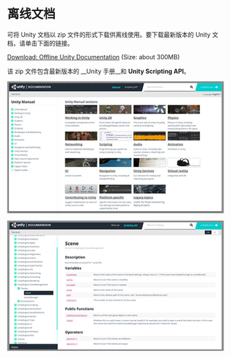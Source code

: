 
# 离线文档

可将 Unity 文档以 zip 文件的形式下载供离线使用。要下载最新版本的 Unity 文档，请单击下面的链接。

[Download: Offline Unity Documentation](https://storage.googleapis.com/localized_docs/zh_CN/2018.1/UnityDocumentation.zip) (Size: about 300MB)

该 zip 文件包含最新版本的 __Unity 手册__和 __Unity Scripting API__。


![Unity 手册](../uploads/Main/OfflineDocumentationUserManual.jpg)

![Unity Scripting API（脚本参考）](../uploads/Main/OfflineDocumentationScriptRef.png)







